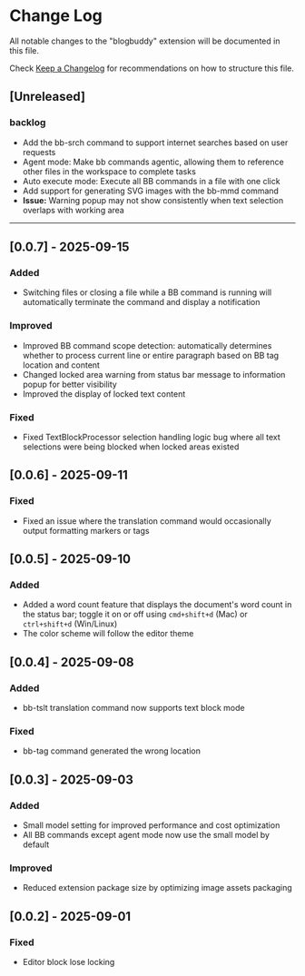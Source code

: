 # Change Log

All notable changes to the "blogbuddy" extension will be documented in this file.

Check [Keep a Changelog](http://keepachangelog.com/) for recommendations on how to structure this file.

## [Unreleased]

### backlog

- Add the bb-srch command to support internet searches based on user requests
- Agent mode: Make bb commands agentic, allowing them to reference other files in the workspace to complete tasks
- Auto execute mode: Execute all BB commands in a file with one click
- Add support for generating SVG images with the bb-mmd command
- **Issue:** Warning popup may not show consistently when text selection overlaps with working area

---

## [0.0.7] - 2025-09-15

### Added

- Switching files or closing a file while a BB command is running will automatically terminate the command and display a notification

### Improved

- Improved BB command scope detection: automatically determines whether to process current line or entire paragraph based on BB tag location and content
- Changed locked area warning from status bar message to information popup for better visibility
- Improved the display of locked text content

### Fixed

- Fixed TextBlockProcessor selection handling logic bug where all text selections were being blocked when locked areas existed

## [0.0.6] - 2025-09-11

### Fixed

- Fixed an issue where the translation command would occasionally output formatting markers or tags

## [0.0.5] - 2025-09-10

### Added

- Added a word count feature that displays the document's word count in the status bar; toggle it on or off using `cmd+shift+d` (Mac) or `ctrl+shift+d` (Win/Linux)
- The color scheme will follow the editor theme

## [0.0.4] - 2025-09-08

### Added

- bb-tslt translation command now supports text block mode

### Fixed

- bb-tag command generated the wrong location

## [0.0.3] - 2025-09-03

### Added

- Small model setting for improved performance and cost optimization
- All BB commands except agent mode now use the small model by default

### Improved

- Reduced extension package size by optimizing image assets packaging

## [0.0.2] - 2025-09-01

### Fixed

- Editor block lose locking
